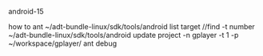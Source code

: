 android-15

how to ant
~/adt-bundle-linux/sdk/tools/android list target //find -t number
~/adt-bundle-linux/sdk/tools/android update project -n gplayer -t 1 -p ~/workspace/gplayer/
ant debug
